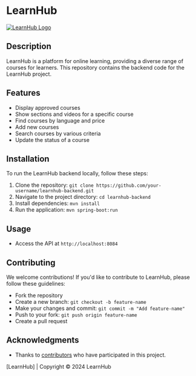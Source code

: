# LearnHub

[![LearnHub Logo](logo.png)]("D:\learnhub-high-resolution-logo-transparent.png")

## Description

LearnHub is a platform for online learning, providing a diverse range of courses for learners. This repository contains the backend code for the LearnHub project.

## Features

- Display approved courses
- Show sections and videos for a specific course
- Find courses by language and price
- Add new courses
- Search courses by various criteria
- Update the status of a course

## Installation

To run the LearnHub backend locally, follow these steps:

1. Clone the repository: `git clone https://github.com/your-username/learnhub-backend.git`
2. Navigate to the project directory: `cd learnhub-backend`
3. Install dependencies: `mvn install`
4. Run the application: `mvn spring-boot:run`

## Usage

- Access the API at `http://localhost:8084`

## Contributing

We welcome contributions! If you'd like to contribute to LearnHub, please follow these guidelines:
- Fork the repository
- Create a new branch: `git checkout -b feature-name`
- Make your changes and commit: `git commit -m "Add feature-name"`
- Push to your fork: `git push origin feature-name`
- Create a pull request

## Acknowledgments

- Thanks to [contributors](CONTRIBUTORS.md) who have participated in this project.

[LearnHub] | Copyright © 2024 LearnHub
